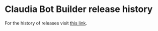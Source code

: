 # Claudia Bot Builder release history

For the history of releases visit [this link](https://github.com/claudiajs/claudia-bot-builder/releases).
